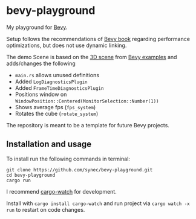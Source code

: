 # bevy-playground

My playground for [Bevy](https://bevyengine.org).

Setup follows the recommendations of [Bevy book](https://bevyengine.org/learn/book/getting-started/setup/) regarding performance optimizations, but does not use dynamic linking.

The demo Scene is based on the [3D scene](<(https://bevyengine.org/examples/3d/3d-scene/)>) from [Bevy examples](https://bevyengine.org/examples) and adds/changes the following

- `main.rs` allows unused definitions
- Added `LogDiagnosticsPlugin`
- Added `FrameTimeDiagnosticsPlugin`
- Positions window on `WindowPosition::Centered(MonitorSelection::Number(1))`
- Shows average fps (`fps_system`)
- Rotates the cube (`rotate_system`)

The repository is meant to be a template for future Bevy projects.

## Installation and usage

To install run the following commands in terminal:

```
git clone https://github.com/synec/bevy-playground.git
cd bevy-playground
cargo run
```

I recommend [cargo-watch](https://crates.io/crates/cargo-watch) for development.

Install with `cargo install cargo-watch` and run project via `cargo watch -x run` to restart on code changes.
